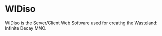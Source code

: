 WIDiso
======

WIDiso is the Server/Client Web Software used for creating the Wasteland: Infinite Decay MMO.
